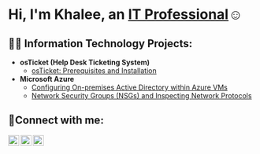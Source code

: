 <h1>Hi, I'm Khalee, an <a href="https://www.linkedin.com/in/khalee-b-720310191/">IT Professional</a>☺</h1>

<h2>👨‍💻 Information Technology Projects:</h2>

- <b>osTicket (Help Desk Ticketing System)</b>
  - [osTicket: Prerequisites and Installation](https://github.com/Kai-the-great/osticket-prereqs)
- <b>Microsoft Azure</b>
  - [Configuring On-premises Active Directory within Azure VMs](https://github.com/Kai-the-great/configure-ad)
  - [Network Security Groups (NSGs) and Inspecting Network Protocols](https://github.com/Kai-the-great/azure-network-protocols)

<h2>🤳Connect with me:</h2>

[<img align="left" alt="Josh | Twitter" width="22px" src="https://cdn.jsdelivr.net/npm/simple-icons@v3/icons/twitter.svg" />][twitter]
[<img align="left" alt="Josh | LinkedIn" width="22px" src="https://cdn.jsdelivr.net/npm/simple-icons@v3/icons/linkedin.svg" />][linkedin]
[<img align="left" alt="Josh | Instagram" width="22px" src="https://cdn.jsdelivr.net/npm/simple-icons@v3/icons/instagram.svg" />][instagram]

[twitter]: https://twitter.com/Josh
[instagram]: https://www.instagram.com/Josh
[linkedin]: [https://linkedin.com/](https://www.linkedin.com/in/khalee-b-720310191/)
